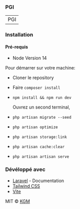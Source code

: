 ### PGI
<table>
<tr>
<td>
 PGI
</td>
</tr>
</table>



### Installation

#### Pré-requis
 - Node Version 14


Pour démarrer sur votre machine:

- Cloner le repository
- Faire `composer install`
- `npm install && npm run dev`

   Ouvrez un second terminal,
- `php artisan migrate --seed`
- `php artisan optimize`
- `php artisan storage:link`
- `php artisan cache:clear`
- `php artisan artisan serve`



### Dévéloppé avec

- [Laravel](https://laravel.com/docs/9.x) - Documentation
- [Tailwind CSS](https://tailwindcss.com/) 
- [Vite](https://vitejs.dev/)


MIT © [KGM ](https://github.com/Arslan23)

